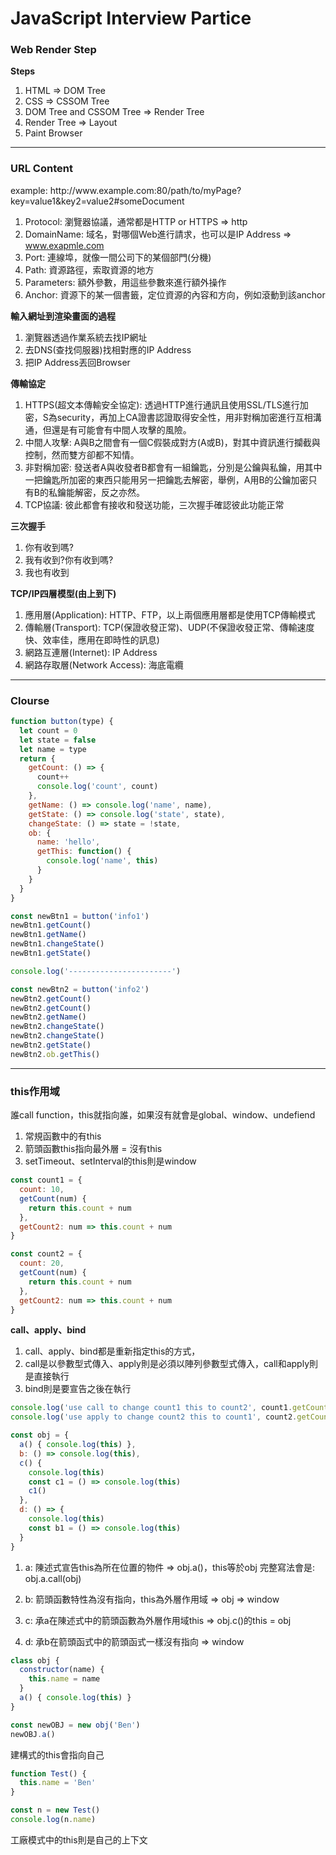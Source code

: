 # JavaScript Interview Partice

### Web Render Step
<p>

**Steps**
1. HTML => DOM Tree
2. CSS ⇒ CSSOM Tree
3. DOM Tree and CSSOM Tree ⇒ Render Tree
4. Render Tree ⇒ Layout
5. Paint Browser

</p>

---

### URL Content
<p>
example: http://www.example.com:80/path/to/myPage?key=value1&key2=value2#someDocument

1. Protocol: 瀏覽器協議，通常都是HTTP or HTTPS ⇒ http
2. DomainName: 域名，對哪個Web進行請求，也可以是IP Address ⇒ www.exapmle.com
3. Port: 連線埠，就像一間公司下的某個部門(分機)
4. Path: 資源路徑，索取資源的地方
5. Parameters: 額外參數，用這些參數來進行額外操作
6. Anchor: 資源下的某一個書籤，定位資源的內容和方向，例如滾動到該anchor


**輸入網址到渲染畫面的過程**
1. 瀏覽器透過作業系統去找IP網址
2. 去DNS(查找伺服器)找相對應的IP Address
3. 把IP Address丟回Browser


**傳輸協定**
1. HTTPS(超文本傳輸安全協定): 透過HTTP進行通訊且使用SSL/TLS進行加密，S為security，再加上CA證書認證取得安全性，用非對稱加密進行互相溝通，但還是有可能會有中間人攻擊的風險。
2. 中間人攻擊: A與B之間會有一個C假裝成對方(A或B)，對其中資訊進行攔截與控制，然而雙方卻都不知情。
3. 非對稱加密: 發送者A與收發者B都會有一組鑰匙，分別是公鑰與私鑰，用其中一把鑰匙所加密的東西只能用另一把鑰匙去解密，舉例，A用B的公鑰加密只有B的私鑰能解密，反之亦然。
5. TCP協議: 彼此都會有接收和發送功能，三次握手確認彼此功能正常

**三次握手**
1. 你有收到嗎?
2. 我有收到?你有收到嗎?
3. 我也有收到

**TCP/IP四層模型(由上到下)**
1. 應用層(Application): HTTP、FTP，以上兩個應用層都是使用TCP傳輸模式
2. 傳輸層(Transport): TCP(保證收發正常)、UDP(不保證收發正常、傳輸速度快、效率佳，應用在即時性的訊息)
3. 網路互連層(Internet): IP Address
4. 網路存取層(Network Access): 海底電纜
</p>

---

### Clourse
```javascript
function button(type) {
  let count = 0
  let state = false
  let name = type
  return {
    getCount: () => {
      count++
      console.log('count', count)
    },
    getName: () => console.log('name', name),
    getState: () => console.log('state', state),
    changeState: () => state = !state,
    ob: {
      name: 'hello',
      getThis: function() {
        console.log('name', this)
      }
    }
  }
}

const newBtn1 = button('info1')
newBtn1.getCount()
newBtn1.getName()
newBtn1.changeState()
newBtn1.getState()

console.log('-----------------------')

const newBtn2 = button('info2')
newBtn2.getCount()
newBtn2.getCount()
newBtn2.getName()
newBtn2.changeState()
newBtn2.changeState()
newBtn2.getState()
newBtn2.ob.getThis()
```

---

### this作用域
<p>

誰call function，this就指向誰，如果沒有就會是global、window、undefiend
1. 常規函數中的有this
2. 箭頭函數this指向最外層 = 沒有this
3. setTimeout、setInterval的this則是window

```javascript
const count1 = {
  count: 10,
  getCount(num) {
    return this.count + num
  },
  getCount2: num => this.count + num
}

const count2 = {
  count: 20,
  getCount(num) {
	return this.count + num
  },
  getCount2: num => this.count + num
}
```

<p>

**call、apply、bind**

1. call、apply、bind都是重新指定this的方式，
2. call是以參數型式傳入、apply則是必須以陣列參數型式傳入，call和apply則是直接執行
3. bind則是要宣告之後在執行
</p>

```javascript
console.log('use call to change count1 this to count2', count1.getCount.call(count2, 50))
console.log('use apply to change count2 this to count1', count2.getCount.apply(count1, [60]))

const obj = {
  a() { console.log(this) },
  b: () => console.log(this),
  c() {
	console.log(this)
	const c1 = () => console.log(this)
	c1()
  },
  d: () => {
	console.log(this)
	const b1 = () => console.log(this)
  }
}
```

<p>

1. a: 陳述式宣告this為所在位置的物件 => obj.a()，this等於obj
完整寫法會是: obj.a.call(obj)

2. b: 箭頭函數特性為沒有指向，this為外層作用域 => obj => window
3. c: 承a在陳述式中的箭頭函數為外層作用域this => obj.c()的this = obj
4. d: 承b在箭頭函式中的箭頭函式一樣沒有指向 => window
</p>

```javascript
class obj {
  constructor(name) {
	this.name = name
  }
  a() { console.log(this) }
}

const newOBJ = new obj('Ben')
newOBJ.a()

```
<p>建構式的this會指向自己</p>

```javascript
function Test() {
  this.name = 'Ben'
}

const n = new Test()
console.log(n.name)
```

<p>工廠模式中的this則是自己的上下文</p>
</p>